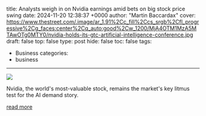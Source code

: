 title: Analysts weigh in on Nvidia earnings amid bets on big stock price swing
date: 2024-11-20 12:38:37 +0000
author: "Martin Baccardax"
cover: https://www.thestreet.com/.image/ar_1.91%2Cc_fill%2Ccs_srgb%2Cfl_progressive%2Cg_faces:center%2Cq_auto:good%2Cw_1200/MjA4OTM1MzA5MTAwOTg0MTY0/nvidia-holds-its-gtc-artificial-intelligence-conference.jpg
draft: false
top: false
type: post
hide: false
toc: false
tags:
  - Business
categories:
  - business
---

![](https://www.thestreet.com/.image/ar_1.91%2Cc_fill%2Ccs_srgb%2Cfl_progressive%2Cg_faces:center%2Cq_auto:good%2Cw_1200/MjA4OTM1MzA5MTAwOTg0MTY0/nvidia-holds-its-gtc-artificial-intelligence-conference.jpg)

Nvidia, the world's most-valuable stock, remains the market's key litmus test for the AI demand story.

[read more](https://www.thestreet.com/investing/analysts-weigh-in-on-nvidia-earnings-amid-bets-on-big-stock-price-swing)
